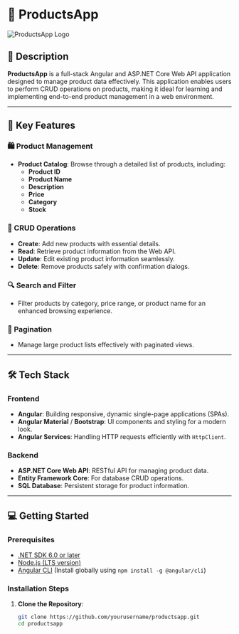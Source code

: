 # 🌟 ProductsApp

![ProductsApp Logo](path/to/your/logo.png) <!-- Add your logo here -->

## 📜 Description
**ProductsApp** is a full-stack Angular and ASP.NET Core Web API application designed to manage product data effectively. This application enables users to perform CRUD operations on products, making it ideal for learning and implementing end-to-end product management in a web environment.

---

## 🚀 Key Features

### 🛍️ Product Management
- **Product Catalog**: Browse through a detailed list of products, including:
  - **Product ID**
  - **Product Name**
  - **Description**
  - **Price**
  - **Category**
  - **Stock**

### 🔄 CRUD Operations
- **Create**: Add new products with essential details.
- **Read**: Retrieve product information from the Web API.
- **Update**: Edit existing product information seamlessly.
- **Delete**: Remove products safely with confirmation dialogs.

### 🔍 Search and Filter
- Filter products by category, price range, or product name for an enhanced browsing experience.

### 📄 Pagination
- Manage large product lists effectively with paginated views.

---

## 🛠️ Tech Stack

### Frontend
- **Angular**: Building responsive, dynamic single-page applications (SPAs).
- **Angular Material** / **Bootstrap**: UI components and styling for a modern look.
- **Angular Services**: Handling HTTP requests efficiently with `HttpClient`.

### Backend
- **ASP.NET Core Web API**: RESTful API for managing product data.
- **Entity Framework Core**: For database CRUD operations.
- **SQL Database**: Persistent storage for product information.

---

## 💻 Getting Started

### Prerequisites
- [.NET SDK 6.0 or later](https://dotnet.microsoft.com/download)
- [Node.js (LTS version)](https://nodejs.org/)
- [Angular CLI](https://angular.io/cli) (Install globally using `npm install -g @angular/cli`)

### Installation Steps
1. **Clone the Repository**:
   ```bash
   git clone https://github.com/yourusername/productsapp.git
   cd productsapp
